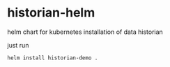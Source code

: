# historian-helm
helm chart for kubernetes installation of data historian

just run

    helm install historian-demo .

